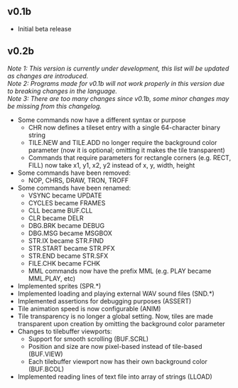 ## v0.1b

- Initial beta release

## v0.2b 
*Note 1: This version is currently under development, this list will be updated as changes are introduced.*  
*Note 2: Programs made for v0.1b will not work properly in this version due to breaking changes in the language.*  
*Note 3: There are too many changes since v0.1b, some minor changes may be missing from this changelog.*  

- Some commands now have a different syntax or purpose
	- CHR now defines a tileset entry with a single 64-character binary string
	- TILE.NEW and TILE.ADD no longer require the background color parameter (now it is optional; omitting it makes the tile transparent)
	- Commands that require parameters for rectangle corners (e.g. RECT, FILL) now take x1, y1, x2, y2 instead of x, y, width, height
- Some commands have been removed:
	- NOP, CHRS, DRAW, TRON, TROFF
- Some commands have been renamed:
	- VSYNC became UPDATE
	- CYCLES became FRAMES
	- CLL became BUF.CLL
	- CLR became DELR
	- DBG.BRK became DEBUG
	- DBG.MSG became MSGBOX
	- STR.IX became STR.FIND
	- STR.START became STR.PFX
	- STR.END became STR.SFX
	- FILE.CHK became FCHK
	- MML commands now have the prefix MML (e.g. PLAY became MML.PLAY, etc)
- Implemented sprites (SPR.*)
- Implemented loading and playing external WAV sound files (SND.*)
- Implemented assertions for debugging purposes (ASSERT)
- Tile animation speed is now configurable (ANIM)
- Tile transparency is no longer a global setting. Now, tiles are made transparent upon creation by omitting the background color parameter
- Changes to tilebuffer viewports:
	- Support for smooth scrolling (BUF.SCRL)
	- Position and size are now pixel-based instead of tile-based (BUF.VIEW)
	- Each tilebuffer viewport now has their own background color (BUF.BCOL)
- Implemented reading lines of text file into array of strings (LLOAD)
